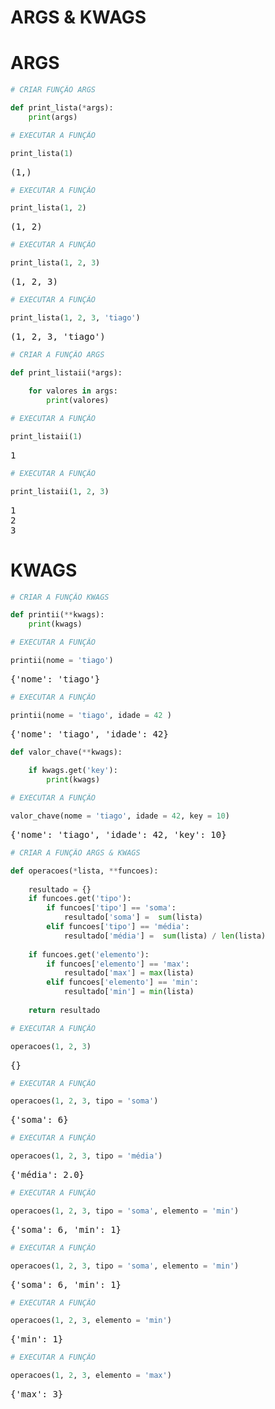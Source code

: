 # ARGS & KWAGS

# ARGS

```python
# CRIAR FUNÇÃO ARGS

def print_lista(*args):
    print(args)
```

```python
# EXECUTAR A FUNÇÃO

print_lista(1)
```

<pre>
(1,)
</pre>

```python
# EXECUTAR A FUNÇÃO

print_lista(1, 2)
```

<pre>
(1, 2)
</pre>

```python
# EXECUTAR A FUNÇÃO

print_lista(1, 2, 3)
```

<pre>
(1, 2, 3)
</pre>

```python
# EXECUTAR A FUNÇÃO

print_lista(1, 2, 3, 'tiago')
```

<pre>
(1, 2, 3, 'tiago')
</pre>

```python
# CRIAR A FUNÇÃO ARGS

def print_listaii(*args):
    
    for valores in args:
        print(valores)
```

```python
# EXECUTAR A FUNÇÃO

print_listaii(1)
```

<pre>
1
</pre>

```python
# EXECUTAR A FUNÇÃO

print_listaii(1, 2, 3)
```

<pre>
1
2
3
</pre>

# KWAGS

```python
# CRIAR A FUNÇÃO KWAGS

def printii(**kwags):
    print(kwags)
```

```python
# EXECUTAR A FUNÇÃO

printii(nome = 'tiago')
```

<pre>
{'nome': 'tiago'}
</pre>

```python
# EXECUTAR A FUNÇÃO

printii(nome = 'tiago', idade = 42 )
```

<pre>
{'nome': 'tiago', 'idade': 42}
</pre>

```python
def valor_chave(**kwags):
    
    if kwags.get('key'):
        print(kwags)
```

```python
# EXECUTAR A FUNÇÃO

valor_chave(nome = 'tiago', idade = 42, key = 10)
```

<pre>
{'nome': 'tiago', 'idade': 42, 'key': 10}
</pre>

```python
# CRIAR A FUNÇÃO ARGS & KWAGS

def operacoes(*lista, **funcoes):
    
    resultado = {}
    if funcoes.get('tipo'):
        if funcoes['tipo'] == 'soma':
            resultado['soma'] =  sum(lista)
        elif funcoes['tipo'] == 'média':
            resultado['média'] =  sum(lista) / len(lista)
        
    if funcoes.get('elemento'):
        if funcoes['elemento'] == 'max':
            resultado['max'] = max(lista)
        elif funcoes['elemento'] == 'min':
            resultado['min'] = min(lista)
        
    return resultado 
```

```python
# EXECUTAR A FUNÇÃO

operacoes(1, 2, 3)
```

<pre>
{}</pre>

```python
# EXECUTAR A FUNÇÃO

operacoes(1, 2, 3, tipo = 'soma')
```

<pre>
{'soma': 6}</pre>

```python
# EXECUTAR A FUNÇÃO

operacoes(1, 2, 3, tipo = 'média')
```

<pre>
{'média': 2.0}</pre>

```python
# EXECUTAR A FUNÇÃO

operacoes(1, 2, 3, tipo = 'soma', elemento = 'min')
```

<pre>
{'soma': 6, 'min': 1}</pre>

```python
# EXECUTAR A FUNÇÃO

operacoes(1, 2, 3, tipo = 'soma', elemento = 'min')
```

<pre>
{'soma': 6, 'min': 1}</pre>

```python
# EXECUTAR A FUNÇÃO

operacoes(1, 2, 3, elemento = 'min')
```

<pre>
{'min': 1}</pre>

```python
# EXECUTAR A FUNÇÃO

operacoes(1, 2, 3, elemento = 'max')
```

<pre>
{'max': 3}</pre>

